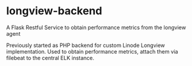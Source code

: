 longview-backend
================
A Flask Restful Service to obtain performance metrics from the longview agent

Previously started as PHP backend for custom Linode Longview implementation.
Used to obtain performance metrics, attach them via filebeat to the central ELK instance.


